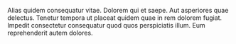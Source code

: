 Alias quidem consequatur vitae. Dolorem qui et saepe. Aut asperiores quae delectus. Tenetur tempora ut placeat quidem quae in rem dolorem fugiat. Impedit consectetur consequatur quod quos perspiciatis illum. Eum reprehenderit autem dolores.